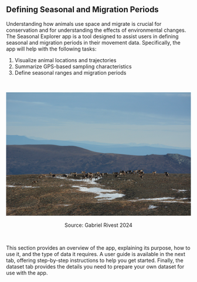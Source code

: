 ## Defining Seasonal and Migration Periods

Understanding how animals use space and migrate is crucial for conservation and for understanding the effects of environmental changes. The Seasonal Explorer app is a tool designed to assist users in defining seasonal and migration periods in their movement data. Specifically, the app will help with the following tasks:

1. Visualize animal locations and trajectories
2. Summarize GPS-based sampling characteristics
3. Define seasonal ranges and migration periods

<br>
<div align="center">

![](pics/gabe51.png)

Source: Gabriel Rivest 2024
</div>
<br>

This section provides an overview of the app, explaining its purpose, how to use it, and the type of data it requires. A user guide is available in the next tab, offering step-by-step instructions to help you get started. Finally, the dataset tab provides the details you need to prepare your own dataset for use with the app.
